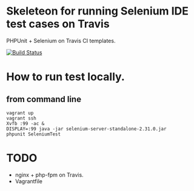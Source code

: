 # Skeleteon for running Selenium IDE test cases on Travis

PHPUnit + Selenium on Travis CI templates.

[![Build Status](https://travis-ci.org/yandod/travis-ci-selenium-php.png?branch=master)](https://travis-ci.org/yandod/travis-ci-selenium-php)

# How to run test locally.

## from command line

    vagrant up
    vagrant ssh
    Xvfb :99 -ac &
    DISPLAY=:99 java -jar selenium-server-standalone-2.31.0.jar
    phpunit SeleniumTest

# TODO

- nginx + php-fpm on Travis.
- Vagrantfile

